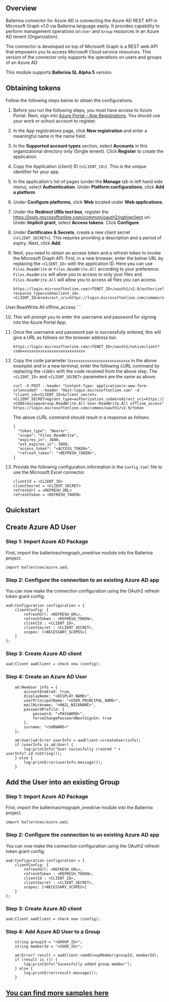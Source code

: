 ## Overview
Ballerina connector for Azure AD is connecting the Azure AD REST API in Microsoft Graph v1.0 via Ballerina language 
easily. It provides capability to perform management operations on `User` and `Group` resources in an Azure AD tenent 
(Organization).

The connector is developed on top of Microsoft Graph is a REST web API that empowers you to access Microsoft Cloud 
service resources. This version of the connector only supports the operations on users and groups of an Azure AD
 
This module supports **Ballerina SL Alpha 5**  version.
 
## Obtaining tokens
Follow the following steps below to obtain the configurations.

1. Before you run the following steps, you must have access to Azure Portal. Next, sign into [Azure Portal - App Registrations](https://portal.azure.com/#blade/Microsoft_AAD_RegisteredApps/ApplicationsListBlade). You should use your  work or school account to register.

2. In the App registrations page, click **New registration** and enter a meaningful name in the name field.

3. In the **Supported account types** section, select **Accounts** in this organizational directory only (Single tenent). 
Click **Register** to create the application.
    
4. Copy the Application (client) ID (`<CLIENT_ID>`). This is the unique identifier for your app.
    
5. In the application's list of pages (under the **Manage** tab in left hand side menu), select **Authentication**.
    Under **Platform configurations**, click **Add a platform**.

6. Under **Configure platforms**, click **Web** located under **Web applications**.

7. Under the **Redirect URIs text box**, register the https://login.microsoftonline.com/common/oauth2/nativeclient url.
   Under **Implicit grant**, select **Access tokens**.
   Click **Configure**.

8. Under **Certificates & Secrets**, create a new client secret (`<CLIENT_SECRET>`). This requires providing a 
description and a period of expiry. Next, click **Add**.

9. Next, you need to obtain an access token and a refresh token to invoke the Microsoft Graph API.
First, in a new browser, enter the below URL by replacing the `<CLIENT_ID>` with the application ID. Here you can use 
`Files.ReadWrite` or `Files.ReadWrite.All` according to your preference. `Files.ReadWrite` will allow you to access to 
only your files and `Files.ReadWrite.All` will allow you to access all files you can access.

    ```
    https://login.microsoftonline.com/<TENET_ID>/oauth2/v2.0/authorize?response_type=code&client_id=<CLIENT_ID>&redirect_uri=https://login.microsoftonline.com/common/oauth2/nativeclient&scope=Group.ReadWrite.All 
User.ReadWrite.All offline_access
    ```

10. This will prompt you to enter the username and password for signing into the Azure Portal App.

11. Once the username and password pair is successfully entered, this will give a URL as follows on the browser address 
bar.

    `https://login.microsoftonline.com/<TENET_ID>/oauth2/nativeclient?code=xxxxxxxxxxxxxxxxxxxxxxxxxxx`

12. Copy the code parameter (`xxxxxxxxxxxxxxxxxxxxxxxxxxx` in the above example) and in a new terminal, enter the 
following cURL command by replacing the `<CODE>` with the code received from the above step. The `<CLIENT_ID>` and 
`<CLIENT_SECRET>` parameters are the same as above.

    ```
    curl -X POST --header "Content-Type: application/x-www-form-urlencoded" --header "Host:login.microsoftonline.com" -d "client_id=<CLIENT_ID>&client_secret=<CLIENT_SECRET>&grant_type=authorization_code&redirect_uri=https://login.microsoftonline.com/common/oauth2/nativeclient&code=<CODE>&scope=Group.ReadWrite.All User.ReadWrite.All offline_access" https://login.microsoftonline.com/common/oauth2/v2.0/token
    ```

    The above cURL command should result in a response as follows.
    ```
    {
      "token_type": "Bearer",
      "scope": "Files.ReadWrite",
      "expires_in": 3600,
      "ext_expires_in": 3600,
      "access_token": "<ACCESS_TOKEN>",
      "refresh_token": "<REFRESH_TOKEN>",
    }
    ```

13. Provide the following configuration information in the `Config.toml` file to use the Microsoft Excel connector.

    ```ballerina
    clientId = <CLIENT_ID>
    clientSecret = <CLIENT_SECRET>
    refreshUrl = <REFRESH_URL>
    refreshToken = <REFRESH_TOKEN>
    ```

## Quickstart
## Create Azure AD User
### Step 1: Import Azure AD Package
First, import the ballerinax/msgraph_onedrive module into the Ballerina project.
```ballerina
import ballerinax/azure.aad;
```
### Step 2: Configure the connection to an existing Azure AD app
You can now make the connection configuration using the OAuth2 refresh token grant config.
```ballerina
aad:Configuration configuration = {
    clientConfig: {
        refreshUrl: <REFRESH_URL>,
        refreshToken : <REFRESH_TOKEN>,
        clientId : <CLIENT_ID>,
        clientSecret : <CLIENT_SECRET>,
        scopes: [<NECESSARY_SCOPES>]
    }
};
```
### Step 3: Create Azure AD client
```ballerina
aad:Client aadClient = check new (config);
```
### Step 4: Create an Azure AD User
```ballerina
    ad:NewUser info = {
        accountEnabled: true,
        displayName: "<DISPLAY_NAME>",
        userPrincipalName: "<USER_PRINCIPAL_NAME>",
        mailNickname: "<MAIL_NICKNAME>",
        passwordProfile: {
            password: "<PASSWORD>",
            forceChangePasswordNextSignIn: true
        },
        surname: "<SURNAME>"
    };

    ad:User|ad:Error userInfo = aadClient->createUser(info);
    if (userInfo is ad:User) {
        log:printInfo("User succesfully created " + userInfo?.id.toString());
    } else {
        log:printError(userInfo.message());
    }
```

## Add the User into an existing Group
### Step 1: Import Azure AD Package
First, import the ballerinax/msgraph_onedrive module into the Ballerina project.
```ballerina
import ballerinax/azure.aad;
```
### Step 2: Configure the connection to an existing Azure AD app
You can now make the connection configuration using the OAuth2 refresh token grant config.
```ballerina
aad:Configuration configuration = {
    clientConfig: {
        refreshUrl: <REFRESH_URL>,
        refreshToken : <REFRESH_TOKEN>,
        clientId : <CLIENT_ID>,
        clientSecret : <CLIENT_SECRET>,
        scopes: [<NECESSARY_SCOPES>]
    }
};
```
### Step 3: Create Azure AD client
```ballerina
aad:Client aadClient = check new (config);
```
### Step 4: Add Azure AD User to a Group
```ballerina
    string groupId = "<GROUP_ID>";
    string memberId = "<USER_ID>";

    ad:Error? result = aadClient->addGroupMember(groupId, memberId);
    if (result is ()) {
        log:printInfo("Sucessfully added group member");
    } else {
        log:printError(result.message());
    }
```
## [You can find more samples here](https://github.com/ballerina-platform/module-ballerinax-azure.ad/tree/master/aad/samples)
